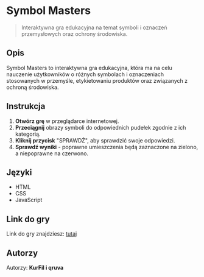 # Symbol Masters

> Interaktywna gra edukacyjna na temat symboli i oznaczeń przemysłowych oraz ochrony środowiska.

## Opis

Symbol Masters to interaktywna gra edukacyjna, która ma na celu nauczenie użytkowników o różnych symbolach i oznaczeniach stosowanych w przemyśle, etykietowaniu produktów oraz związanych z ochroną środowiska.

## Instrukcja

1. **Otwórz grę** w przeglądarce internetowej.
2. **Przeciągnij** obrazy symboli do odpowiednich pudełek zgodnie z ich kategorią.
3. **Kliknij przycisk** "SPRAWDŹ", aby sprawdzić swoje odpowiedzi.
4. **Sprawdź wyniki** - poprawne umieszczenia będą zaznaczone na zielono, a niepoprawne na czerwono.

## Języki

- HTML
- CSS
- JavaScript

## Link do gry

Link do gry znajdziesz: [tutaj]()

## Autorzy

Autorzy: **KurFil i qruva**
